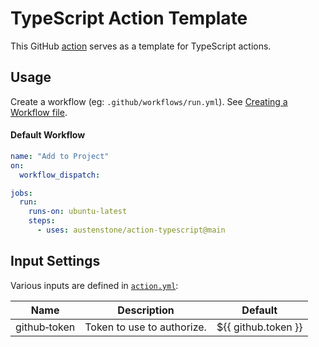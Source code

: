 # TypeScript Action Template

<!--TIME--><!--END TIME-->

This GitHub [action](https://docs.github.com/en/actions) serves as a template for TypeScript actions.

## Usage
Create a workflow (eg: `.github/workflows/run.yml`). See [Creating a Workflow file](https://help.github.com/en/articles/configuring-a-workflow#creating-a-workflow-file).

#### Default Workflow
```yml
name: "Add to Project"
on:
  workflow_dispatch:

jobs:
  run:
    runs-on: ubuntu-latest
    steps:
      - uses: austenstone/action-typescript@main
```

## Input Settings
Various inputs are defined in [`action.yml`](action.yml):

| Name | Description | Default |
| --- | - | - |
| github&#x2011;token | Token to use to authorize. | ${{&nbsp;github.token&nbsp;}} |
